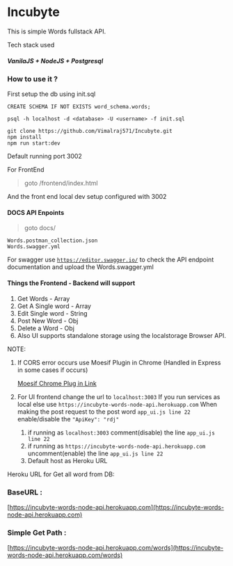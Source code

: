 # Incubyte

This is simple Words fullstack API.

Tech stack used

##### VanilaJS + NodeJS + Postgresql

### How to use it ?

First setup the db using init.sql

```
CREATE SCHEMA IF NOT EXISTS word_schema.words;

psql -h localhost -d <database> -U <username> -f init.sql
```

```
git clone https://github.com/Vimalraj571/Incubyte.git
npm install
npm run start:dev
```

Default running port 3002

For FrontEnd

> goto /frontend/index.html

And the front end local dev setup configured with 3002

#### DOCS API Enpoints

>goto docs/

```
Words.postman_collection.json
Words.swagger.yml
```

For swagger use [`https://editor.swagger.io/`](https://pages.github.com/) to check the API endpoint documentation
and upload the Words.swagger.yml

#### Things the Frontend - Backend will support

1. Get Words - Array
2. Get A Single word - Array
3. Edit Single word - String
4. Post New Word - Obj
5. Delete a Word - Obj
6. Also UI supports standalone storage using the localstorage Browser API.


NOTE:
1.  If CORS error occurs use Moesif Plugin in Chrome (Handled in Express in some cases if occurs)

    [Moesif Chrome Plug in Link](https://chrome.google.com/webstore/detail/moesif-origin-cors-change/digfbfaphojjndkpccljibejjbppifbc)

2.  For UI frontend change the url to `localhost:3003` If you run services as local else use `https://incubyte-words-node-api.herokuapp.com`
    When making the post request to the post word `app_ui.js line 22` enable/disable the `"ApiKey": "rdj"`
    1. if running as `localhost:3003` comment(disable) the line `app_ui.js line 22`
    2. if running as `https://incubyte-words-node-api.herokuapp.com` uncomment(enable) the line `app_ui.js line 22`
    3. Default host as Heroku URL

Heroku URL for Get all word from DB:

### BaseURL : 

[https://incubyte-words-node-api.herokuapp.com](https://incubyte-words-node-api.herokuapp.com)
### Simple Get Path :
[https://incubyte-words-node-api.herokuapp.com/words](https://incubyte-words-node-api.herokuapp.com/words)
